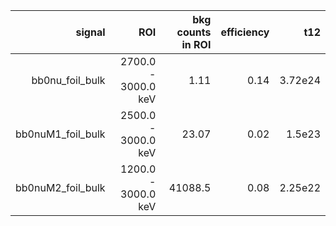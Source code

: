 | **signal**          | **ROI**             | **bkg counts in ROI** | **efficiency** | **t12** |
|--------------------:|--------------------:|----------------------:|---------------:|--------:|
| bb0nu\_foil\_bulk   | 2700.0 - 3000.0 keV | 1.11                  | 0.14           | 3.72e24 |
| bb0nuM1\_foil\_bulk | 2500.0 - 3000.0 keV | 23.07                 | 0.02           | 1.5e23  |
| bb0nuM2\_foil\_bulk | 1200.0 - 3000.0 keV | 41088.5               | 0.08           | 2.25e22 |
